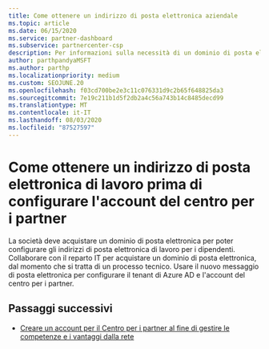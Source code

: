 ```yaml
---
title: Come ottenere un indirizzo di posta elettronica aziendale
ms.topic: article
ms.date: 06/15/2020
ms.service: partner-dashboard
ms.subservice: partnercenter-csp
description: Per informazioni sulla necessità di un dominio di posta elettronica, è possibile configurare un account di Azure AD nel centro per i partner. Scopri anche come acquistare un dominio di posta elettronica.
author: parthpandyaMSFT
ms.author: parthp
ms.localizationpriority: medium
ms.custom: SEOJUNE.20
ms.openlocfilehash: f03cd700be2e3c11c076331d9c2b65f648825da3
ms.sourcegitcommit: 7e19c211b1d5f2db2a4c56a743b14c8485decd99
ms.translationtype: MT
ms.contentlocale: it-IT
ms.lasthandoff: 08/03/2020
ms.locfileid: "87527597"
---
```

# <a name="how-to-get-a-work-email-address-before-you-set-up-your-partner-center-account"></a>Come ottenere un indirizzo di posta elettronica di lavoro prima di configurare l'account del centro per i partner

La società deve acquistare un dominio di posta elettronica per poter configurare gli indirizzi di posta elettronica di lavoro per i dipendenti. Collaborare con il reparto IT per acquistare un dominio di posta elettronica, dal momento che si tratta di un processo tecnico. Usare il nuovo messaggio di posta elettronica per configurare il tenant di Azure AD e l'account del centro per i partner.

## <a name="next-steps"></a>Passaggi successivi

- [Creare un account per il Centro per i partner al fine di gestire le competenze e i vantaggi dalla rete](mpn-create-a-partner-center-account.md)